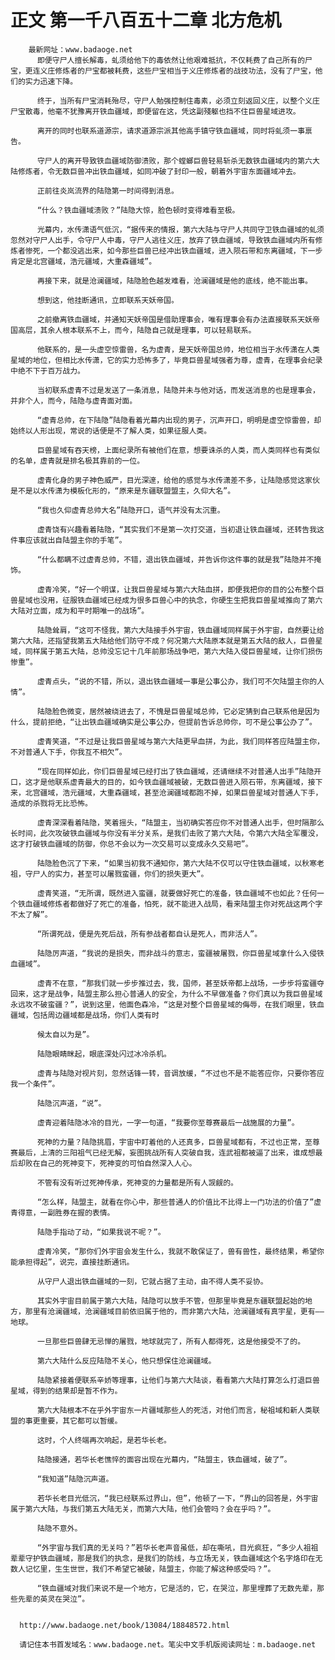 # 正文 第一千八百五十二章 北方危机
        最新网址：www.badaoge.net
          即便守尸人擅长解毒，虬须给他下的毒依然让他艰难抵抗，不仅耗费了自己所有的尸宝，更连义庄修炼者的尸宝都被耗费，这些尸宝相当于义庄修炼者的战技功法，没有了尸宝，他们的实力迅速下降。
      
          终于，当所有尸宝消耗殆尽，守尸人勉强控制住毒素，必须立刻返回义庄，以整个义庄尸宝散毒，他毫不犹豫离开铁血疆域，即便留在这，凭这副殘躯也挡不住巨兽星域进攻。
      
          离开的同时也联系道源宗，请求道源宗派其他高手镇守铁血疆域，同时将虬须一事禀告。
      
          守尸人的离开导致铁血疆域防御溃败，那个螳螂巨兽轻易斩杀无数铁血疆域内的第六大陆修炼者，令无数巨兽冲出铁血疆域，如同冲破了封印一般，朝着外宇宙东面疆域冲去。
      
          正前往炎岚流界的陆隐第一时间得到消息。
      
          “什么？铁血疆域溃败？”陆隐大惊，脸色顿时变得难看至极。
      
          光幕内，水传潇语气低沉，“据传来的情报，第六大陆与守尸人共同守卫铁血疆域的虬须忽然对守尸人出手，令守尸人中毒，守尸人逃往义庄，放弃了铁血疆域，导致铁血疆域内所有修炼者惨死，一个都没逃出来，如今那些巨兽已经冲出铁血疆域，进入陨石带和东离疆域，下一步肯定是北宫疆域，浩元疆域，大重森疆域”。
      
          再接下来，就是沧澜疆域，陆隐脸色越发难看，沧澜疆域是他的底线，绝不能出事。
      
          想到这，他挂断通讯，立即联系天妖帝国。
      
          之前撤离铁血疆域，并通知天妖帝国是借助理事会，唯有理事会有办法直接联系天妖帝国高层，其余人根本联系不上，而今，陆隐自己就是理事，可以轻易联系。
      
          他联系的，是一头虚空惊雷兽，名为虚青，是天妖帝国总帅，地位相当于水传潇在人类星域的地位，但相比水传潇，它的实力恐怖多了，毕竟巨兽星域强者为尊，虚青，在理事会纪录中绝不下于百万战力。
      
          当初联系虚青不过是发送了一条消息，陆隐并未与他对话，而发送消息的也是理事会，并非个人，而今，陆隐与虚青面对面。
      
          “虚青总帅，在下陆隐”陆隐看着光幕内出现的男子，沉声开口，明明是虚空惊雷兽，却始终以人形出现，常说的话便是不了解人类，如果征服人类。
      
          巨兽星域有吞天榜，上面纪录所有被他们在意，想要诛杀的人类，而人类同样也有类似的名单，虚青就是排名极其靠前的一位。
      
          虚青化身的男子神色威严，目光深邃，给他的感觉与水传潇差不多，让陆隐感觉这家伙是不是以水传潇为模板化形的，“原来是东疆联盟盟主，久仰大名”。
      
          “我也久仰虚青总帅大名”陆隐开口，语气并没有太沉重。
      
          虚青饶有兴趣看着陆隐，“其实我们不是第一次打交道，当初退让铁血疆域，还转告我这件事应该就出自陆盟主你的手笔”。
      
          “什么都瞒不过虚青总帅，不错，退出铁血疆域，并告诉你这件事的就是我”陆隐并不掩饰。
      
          虚青冷笑，“好一个明谋，让我巨兽星域与第六大陆血拼，即便我把你的目的公布整个巨兽星域也没用，征服铁血疆域已经成为很多巨兽心中的执念，你硬生生把我巨兽星域推向了第六大陆对立面，成为和平时期唯一的战场”。
      
          陆隐耸肩，“这可不怪我，第六大陆接手外宇宙，铁血疆域同样属于外宇宙，自然要让给第六大陆，还指望我第五大陆给他们防守不成？何况第六大陆原本就是第五大陆的敌人，巨兽星域，同样属于第五大陆，总帅没忘记十几年前那场战争吧，第六大陆入侵巨兽星域，让你们损伤惨重”。
      
          虚青点头，“说的不错，所以，退出铁血疆域一事是公事公办，我们可不欠陆盟主你的人情”。
      
          陆隐脸色微变，居然被绕进去了，不愧是巨兽星域总帅，它必定猜到自己联系他是因为什么，提前拒绝，“让出铁血疆域确实是公事公办，但提前告诉总帅你，可不是公事公办了”。
      
          虚青笑道，“不过是让我巨兽星域与第六大陆更早血拼，为此，我们同样答应陆盟主你，不对普通人下手，你我互不相欠”。
      
          “现在同样如此，你们巨兽星域已经打出了铁血疆域，还请继续不对普通人出手”陆隐开口，这才是他联系虚青最大的目的，如今铁血疆域被破，无数巨兽进入陨石带，东离疆域，接下来，北宫疆域，浩元疆域，大重森疆域，甚至沧澜疆域都跑不掉，如果巨兽星域对普通人下手，造成的杀戮将无比恐怖。
      
          虚青深深看着陆隐，笑着摇头，“陆盟主，当初确实答应你不对普通人出手，但时隔那么长时间，此次攻破铁血疆域与你没有半分关系，是我们击败了第六大陆，令第六大陆全军覆没，这才打破铁血疆域的防御，你总不会以为一次交易可以变成永久交易吧”。
      
          陆隐脸色沉了下来，“如果当初我不通知你，第六大陆不仅可以守住铁血疆域，以秋寒老祖，守尸人的实力，甚至可以屠戮蛮疆，你们的损失更大”。
      
          虚青笑道，“无所谓，既然进入蛮疆，就要做好死亡的准备，铁血疆域不也如此？任何一个铁血疆域修炼者都做好了死亡的准备，怕死，就不能进入战局，看来陆盟主你对死战这两个字不太了解”。
      
          “所谓死战，便是先死后战，所有参战者都自认是死人，而非活人”。
      
          陆隐厉声道，“我说的是损失，而非战斗的意志，蛮疆被屠戮，你巨兽星域拿什么入侵铁血疆域”。
      
          虚青不在意，“那我们就一步步推过去，我，国师，甚至妖帝都上战场，一步步将蛮疆夺回来，这才是战争，陆盟主那么担心普通人的安全，为什么不早做准备？你们真以为我巨兽星域永远攻不破蛮疆？”，说到这里，他面色森冷，“这是对整个巨兽星域的侮辱，在我们眼里，铁血疆域，包括周边疆域都是战场，你们人类有时
      
          候太自以为是”。
      
          陆隐眼睛眯起，眼底深处闪过冰冷杀机。
      
          虚青与陆隐对视片刻，忽然话锋一转，音调放缓，“不过也不是不能答应你，只要你答应我一个条件”。
      
          陆隐沉声道，“说”。
      
          虚青迎着陆隐冰冷的目光，一字一句道，“我要你至尊赛最后一战施展的力量”。
      
          死神的力量？陆隐挑眉，宇宙中盯着他的人还真多，巨兽星域都有，不过也正常，至尊赛最后，上清的三阳祖气已经无解，妄图挑战所有人突破自我，连武祖都被逼了出来，谁成想最后却败在自己的死神变下，死神变的可怕自然深入人心。
      
          不管有没有听过死神传承，死神变的力量都是所有人觊觎的。
      
          “怎么样，陆盟主，就看在你心中，那些普通人的价值比不比得上一门功法的价值了”虚青得意，一副胜券在握的表情。
      
          陆隐手指动了动，“如果我说不呢？”。
      
          虚青冷笑，“那你们外宇宙会发生什么，我就不敢保证了，兽有兽性，最终结果，希望你能承担得起”，说完，直接挂断通讯。
      
          从守尸人退出铁血疆域的一刻，它就占据了主动，由不得人类不妥协。
      
          其实外宇宙目前属于第六大陆，陆隐可以放手不管，但那里毕竟是东疆联盟起始的地方，那里有沧澜疆域，沧澜疆域目前依旧属于他的，而非第六大陆，沧澜疆域有真宇星，更有——地球。
      
          一旦那些巨兽肆无忌惮的屠戮，地球就完了，所有人都得死，这是他接受不了的。
      
          第六大陆什么反应陆隐不关心，他只想保住沧澜疆域。
      
          陆隐紧接着便联系辛娇等理事，让他们与第六大陆谈，看看第六大陆打算怎么打退巨兽星域，得到的结果却是暂不作为。
      
          第六大陆根本不在乎外宇宙东一片疆域那些人的死活，对他们而言，秘祖域和新人类联盟的事更重要，其它都可以暂缓。
      
          这时，个人终端再次响起，是若华长老。
      
          陆隐接通，若华长老憔悴的面容出现在光幕内，“陆盟主，铁血疆域，破了”。
      
          “我知道”陆隐沉声道。
      
          若华长老目光低沉，“我已经联系过界山，但”，他顿了一下，“界山的回答是，外宇宙属于第六大陆，与我们第五大陆无关，而第六大陆，他们会管吗？会在乎吗？”。
      
          陆隐不意外。
      
          “外宇宙与我们真的无关吗？”若华长老声音虽低，却在嘶吼，目光疯狂，“多少人祖祖辈辈守护铁血疆域，那是我们的执念，是我们的防线，与立场无关，铁血疆域这个名字烙印在无数人记忆里，生生世世，我们不希望它被破，陆盟主，你能了解这种感受吗？”。
      
          “铁血疆域对我们来说不是一个地方，它是活的，它，在哭泣，那里埋葬了无数先辈，那些先辈的英灵在哭泣”。
      
      
      http://www.badaoge.net/book/13084/18848572.html
      
      请记住本书首发域名：www.badaoge.net。笔尖中文手机版阅读网址：m.badaoge.net